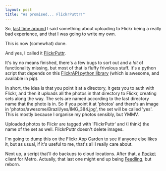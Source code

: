 ```yaml
---
layout: post
title: "As promised... FlickrPuttr!"
---
```

So, [last time around](/2012/06/10/all-flickr-uploaders-suck-so-i-m-going-to-write-my-own.html) I said something about uploading to Flickr being a really bad experience, and that I was going to write my own.

This is now (somewhat) done.

And yes, I called it [FlickrPuttr](https://github.com/growse/FlickrPuttr). 

It's by no means finished, there's a few bugs to sort out and a *lot* of functionality missing, but most of that is fluffy frivolous stuff. It's a python script that depends on this [FlickrAPI python library](http://www.stuvel.eu/flickrapi) (which is awesome, and available in pip).

In short, the idea is that you point it at a directory, it gets you to auth with Flickr, and then it uploads all the photos in that directory to Flickr, creating sets along the way. The sets are named according to the last directory name that the photo is in. So if you point it at 'photos' and there's an image in 'photos/awesome/Brazil/yes/IMG_384.jpg', the set will be called 'yes'. This is mostly because I organise my photos sensibly, but YMMV.

Uploaded photos to Flickr are tagged with 'FlickrPuttr' and (I think) the name of the set as well. FlickrPuttr doesn't delete images. 

I'm going to dump this on the Flickr App Garden to see if anyone else likes it, but as usual, if it's useful to me, that's all I really care about.

Next up, a script that'll do backups to cloud locations. After that, a [Pocket](http://getpocket.com/) client for Metro. Actually, that last one might end up being [Feedling](http://feedling.net), but reborn. 